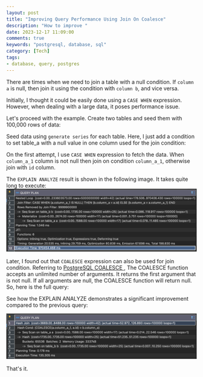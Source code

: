 ```yaml
---
layout: post
title: "Improving Query Performance Using Join On Coalesce"
description: "How to improve "
date: 2023-12-17 11:09:00
comments: true
keywords: "postgresql, database, sql"
category: [Tech]
tags:
- database, query, postgres
---
```


There are times when we need to join a table with a null condition. If `column a` is null, then join it using the condition with `column b`, and vice versa.

Initially, I thought it could be easily done using a `CASE WHEN` expression. However, when dealing with a large data, it poses performance issue.

Let's proceed with the example. 
Create two tables and seed them with 100,000 rows of data:
<script src="https://gist.github.com/ameliarahman/7af1db68d32108f2f49c2b65dffeda7f.js"></script>

Seed data using `generate series` for each table. Here, I just add a condition to set table_a with a null value in one column used for the join condition:
<script src="https://gist.github.com/ameliarahman/21a61ca6a27c5773abb0ce7b828efd1e.js"></script>


On the first attempt, I use `CASE WHEN` expression to fetch the data. When `column_a_1` column is not null then join on condition `column_a_1`, otherwise join with `id` column.
<script src="https://gist.github.com/ameliarahman/79b0ea419f49a543f8325057508e2bf9.js"></script>
The `EXPLAIN ANALYZE` result is shown in the following image. It takes quite long to execute:
![](../assets/img/join_coalesce/explain1.png)

Later, I found out that `COALESCE` expression can also be used for join condition. Referring to <a href="https://www.postgresqltutorial.com/postgresql-tutorial/postgresql-coalesce/" target="_top"> PostgreSQL COALESCE </a>, The COALESCE function accepts an unlimited number of arguments. It returns the first argument that is not null. If all arguments are null, the COALESCE function will return null.
So, here is the full query:

<script src="https://gist.github.com/ameliarahman/fb05c5691c48b01cce65c5f537512425.js"></script>
See how the EXPLAIN ANALYZE demonstrates a significant improvement compared to the previous query:

![](../assets/img/join_coalesce/explain2.png)

That's it.
